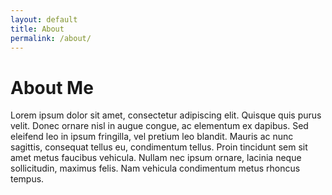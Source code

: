 ```yaml
---
layout: default
title: About
permalink: /about/
---
```


# About Me

Lorem ipsum dolor sit amet, consectetur adipiscing elit. Quisque quis purus velit. Donec ornare nisl in augue congue, ac elementum ex dapibus. Sed eleifend leo in ipsum fringilla, vel pretium leo blandit. Mauris ac nunc sagittis, consequat tellus eu, condimentum tellus. Proin tincidunt sem sit amet metus faucibus vehicula. Nullam nec ipsum ornare, lacinia neque sollicitudin, maximus felis. Nam vehicula condimentum metus rhoncus tempus.
